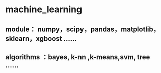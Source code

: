 # machine_learning

## module： numpy，scipy，pandas，matplotlib，sklearn，xgboost ……

## algorithms ：bayes, k-nn ,k-means,svm, tree  ……  



